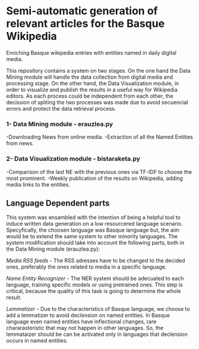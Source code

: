 # Semi-automatic generation of relevant articles for the Basque Wikipedia


Enriching Basque wikipedia entries with entities named in daily digital media.

This repository contains a system on two stages. On the one hand the Data Mining module will handle the data collection from digital media and processing stage. On the other hand, the Data Visualization module, in order to visualize and publish the results in a useful way for Wikipedia editors. As each process could be independent from each other, the decission of spliting the two processes was made due to avoid secuencial errors and protect the data retrieval process.

### 1- Data Mining module - erauzlea.py 
-Downloading News from online media.
-Extraction of all the Named Entities from news.

### 2- Data Visualization module - bistaraketa.py 
-Comparison of the last NE with the previous ones via TF-IDF to choose the most prominent.
-Weekly publication of the results on Wikipedia, adding media links to the entities.


## Language Dependent parts

This system was ensambled with the intention of being a helpful tool to induce written data generation on a low resourcered language scenario. Specyfically, the choosen language was Basque language but, the aim would be to extend the same system to other minority languages. The system modification should take into account the following parts, both in the Data Mining module (erauzlea.py): 

*Media RSS feeds* - The RSS adresses have to be changed to the decided ones, preferably the ones related to media in a specific language.

*Name Entity Recognizer* - The NER system should be adecuated to each language, training specific models or using pretrained ones. This step is critical, because the quality of this task is going to determine the whole result.

*Lemmatizer* - Due to the characteristics of Basque language, we choose to add a lemmatizer to avoid declension on named entities. In Basque language even named entities have inflectional changes, rare chararasteristic that may not happen in other languages. So, the lemmataizer should be can be activated only in languages that declension occurs in named entities. 
